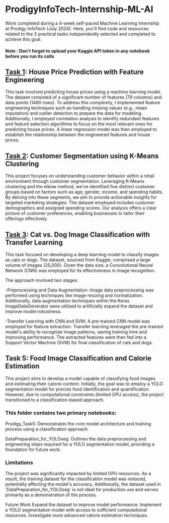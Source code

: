# ProdigyInfoTech-Internship-ML-AI
Work completed during a 4-week self-paced Machine Learning Internship at Prodigy InfoTech (July 2024).  Here, you'll find code and resources related to the 3 practical tasks independently selected and completed to achieve this goal.
#### Note : Don't forget to upload your Kaggle API token in any notebook before you run its cells


## [Task 1](https://github.com/Abdullatif-Halabi/ProdigyInfoTech-Internship-ML-AI/tree/main/Task1): House Price Prediction with Feature Engineering
This task involved predicting house prices using a machine learning model. The dataset consisted of a significant number of features (79 columns) and data points (1460 rows). To address this complexity, I implemented feature engineering techniques such as handling missing values (e.g., mean imputation) and outlier detection to prepare the data for modeling. Additionally, I employed correlation analysis to identify redundant features and feature selection algorithms to focus on the most relevant ones for predicting house prices. A linear regression model was then employed to establish the relationship between the engineered features and house prices.




## [Task 2](https://github.com/Abdullatif-Halabi/ProdigyInfoTech-Internship-ML-AI/tree/main/Task2): Customer Segmentation using K-Means Clustering
This project focuses on understanding customer behavior within a retail environment through customer segmentation. Leveraging K-Means clustering and the elbow method, we've identified five distinct customer groups based on factors such as age, gender, income, and spending habits. By delving into these segments, we aim to provide actionable insights for targeted marketing strategies. The dataset employed includes customer demographics and assigned spending scores. Our analysis offers a clear picture of customer preferences, enabling businesses to tailor their offerings effectively.




## [Task 3](https://github.com/Abdullatif-Halabi/ProdigyInfoTech-Internship-ML-AI/tree/main/Task3): Cat vs. Dog Image Classification with Transfer Learning
This task focused on developing a deep learning model to classify images as cats or dogs. The dataset, sourced from Kaggle, comprised a large volume of images (25,000). Given the data size, a Convolutional Neural Network (CNN) was employed for its effectiveness in image recognition.

The approach involved two stages:

-Preprocessing and Data Augmentation: Image data preprocessing was performed using techniques like image resizing and normalization. Additionally, data augmentation techniques within the Keras ImageDataGenerator were utilized to artificially expand the dataset and improve model robustness.

-Transfer Learning with CNN and SVM: A pre-trained CNN model was employed for feature extraction. Transfer learning leveraged the pre-trained model's ability to recognize image patterns, saving training time and improving performance. The extracted features were then fed into a Support Vector Machine (SVM) for final classification of cats and dogs.




## Task 5: Food Image Classification and Calorie Estimation
This project aims to develop a model capable of classifying food images and estimating their calorie content. Initially, the goal was to employ a YOLO segmentation model for precise food identification and quantification. However, due to computational constraints (limited GPU access), the project transitioned to a classification-based approach.

### This folder contains two primary notebooks:
Prodigy_Task5: Demonstrates the core model architecture and training process using a classification approach.

DataPreparation_for_YOLOseg: Outlines the data preprocessing and engineering steps required for a YOLO segmentation model, providing a foundation for future work.

### Limitations
The project was significantly impacted by limited GPU resources. As a result, the training dataset for the classification model was reduced, potentially affecting the model's accuracy. Additionally, the dataset used in 'DataPreparation_for_YOLOseg' is not ideal for production use and serves primarily as a demonstration of the process.

Future Work
Expand the dataset to improve model performance.
Implement a YOLO segmentation model with access to sufficient computational resources.
Investigate more advanced calorie estimation techniques.
